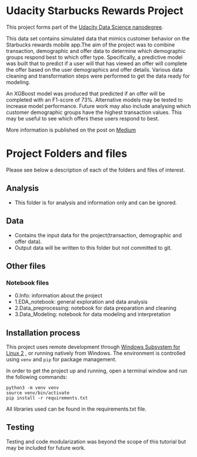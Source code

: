 # Udacity Starbucks Rewards Project
This project forms part of the [Udacity Data Science nanodegree](https://www.udacity.com/course/data-scientist-nanodegree--nd025?utm_source=gsem_brand&utm_medium=ads_r&utm_campaign=19167921312_c_individuals&utm_term=143524484639&utm_keyword=udacity%20data%20science_p&gclid=Cj0KCQiA5NSdBhDfARIsALzs2EAHpUX_4D3aZrBcu_PbklsCJYBWFEupJ-i6mpiKLVpCNy_7u8hDLVoaAje4EALw_wcB). 

This data set contains simulated data that mimics customer behavior on the Starbucks rewards mobile app.The aim of the project was to combine transaction, demographic and offer data to determine which demographic groups respond best to which offer type. Specifically, a predictive model was built that to predict if a user will that has viewed an offer will complete the offer based on the user demographics and offer details. Various data cleaning and transformation steps were performed to get the data ready for modeling.

An XGBoost model was produced that predicted if an offer will be completed with an F1-score of 73%. Alternative models may be tested to increase model performance. Future work may also include analysing which customer demographic groups have the highest transaction values. This may be useful to see which offers these users respond to best.

More information is published on the post on [Medium](https://medium.com/@henriettewevell/de882cfdfdb0)

# Project Folders and files
Please see below a description of each of the folders and files of interest.                                       

## Analysis
- This folder is for analysis and information only and can be ignored.

## Data                                               
- Contains the input data for the project(transaction, demographic and offer data). 
- Output data will be written to this folder but not committed to git. 

## Other files    
### Notebook files
- 0.Info: information about the project
- 1.EDA_notebook: general exploration and data analysis
- 2.Data_preprocessing: notebook for data preparation and cleaning
- 3.Data_Modeling: notebook for data modeling and interpretation


## Installation process
This project uses remote development through [Windows Subsystem for Linux 2](https://docs.microsoft.com/en-us/windows/wsl/install) , or running natively from Windows. The environment is controlled using `venv` and `pip` for package management.

In order to get the project up and running, open a terminal window and run the following commands:

```
python3 -m venv venv
source venv/bin/activate
pip install -r requirements.txt
```

All libraries used can be found in the requirements.txt file.

## Testing
Testing and code modularization was beyond the scope of this tutorial but may be included for future work.